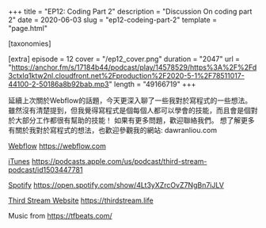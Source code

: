 +++
title = "EP12: Coding Part 2"
description = "Discussion On coding part 2"
date = 2020-06-03
slug = "ep12-codeing-part-2"
template = "page.html"

[taxonomies]

[extra]
episode = 12
cover = "/ep12_cover.png"
duration = "2047"
url = "https://anchor.fm/s/17184b44/podcast/play/14578529/https%3A%2F%2Fd3ctxlq1ktw2nl.cloudfront.net%2Fproduction%2F2020-5-1%2F78511017-44100-2-50186a8b92bab.mp3"
length = "49166719"
+++

延續上次關於Webflow的話題，今天更深入聊了一些我對於寫程式的一些想法。
雖然沒有清楚提到，但我覺得寫程式是個每個人都可以學會的技能，而且會是個對於大部分工作都很有幫助的技能！
如果有更多問題，歡迎聯絡我們。
想了解更多有關於我對於寫程式的想法，也歡迎參觀我的網站: dawranliou.com

<!-- more -->

[Webflow](https://webflow.com)
https://webflow.com

[iTunes](https://podcasts.apple.com/us/podcast/third-stream-podcast/id1503447781)
https://podcasts.apple.com/us/podcast/third-stream-podcast/id1503447781

[Spotify](https://open.spotify.com/show/4Lt3yXZrcOvZ7NgBn7iJLV)
https://open.spotify.com/show/4Lt3yXZrcOvZ7NgBn7iJLV

[Third Stream Website](https://thirdstream.life)
https://thirdstream.life

Music from https://tfbeats.com/
